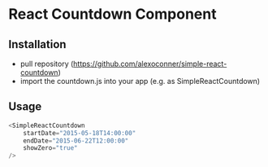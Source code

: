# React Countdown Component #

## Installation ##
* pull repository (https://github.com/alexoconner/simple-react-countdown)
* import the countdown.js into your app (e.g. as SimpleReactCountdown)

## Usage ##
```javascript
<SimpleReactCountdown
	startDate="2015-05-18T14:00:00"
	endDate="2015-06-22T12:00:00"
	showZero="true"
/>
```

